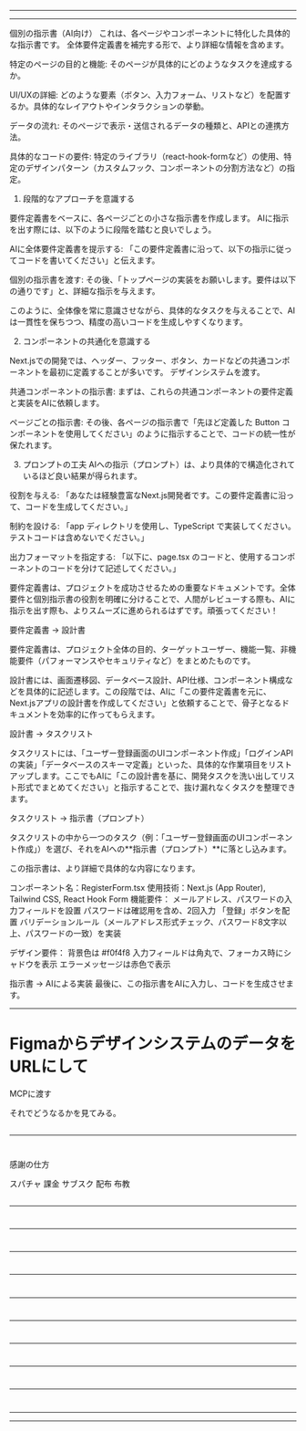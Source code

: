 




----------------------------------------
----------------------------------------

個別の指示書（AI向け）
これは、各ページやコンポーネントに特化した具体的な指示書です。
全体要件定義書を補完する形で、より詳細な情報を含めます。

特定のページの目的と機能: そのページが具体的にどのようなタスクを達成するか。

UI/UXの詳細: どのような要素（ボタン、入力フォーム、リストなど）を配置するか。具体的なレイアウトやインタラクションの挙動。

データの流れ: そのページで表示・送信されるデータの種類と、APIとの連携方法。

具体的なコードの要件: 特定のライブラリ（react-hook-formなど）の使用、特定のデザインパターン（カスタムフック、コンポーネントの分割方法など）の指定。



1. 段階的なアプローチを意識する

要件定義書をベースに、各ページごとの小さな指示書を作成します。
AIに指示を出す際には、以下のように段階を踏むと良いでしょう。

AIに全体要件定義書を提示する: 「この要件定義書に沿って、以下の指示に従ってコードを書いてください」と伝えます。

個別の指示書を渡す: その後、「トップページの実装をお願いします。要件は以下の通りです」と、詳細な指示を与えます。

このように、全体像を常に意識させながら、具体的なタスクを与えることで、AIは一貫性を保ちつつ、精度の高いコードを生成しやすくなります。



2. コンポーネントの共通化を意識する

Next.jsでの開発では、ヘッダー、フッター、ボタン、カードなどの共通コンポーネントを最初に定義することが多いです。
デザインシステムを渡す。



共通コンポーネントの指示書: まずは、これらの共通コンポーネントの要件定義と実装をAIに依頼します。

ページごとの指示書: その後、各ページの指示書で「先ほど定義した Button コンポーネントを使用してください」のように指示することで、コードの統一性が保たれます。

3. プロンプトの工夫
AIへの指示（プロンプト）は、より具体的で構造化されているほど良い結果が得られます。

役割を与える: 「あなたは経験豊富なNext.js開発者です。この要件定義書に沿って、コードを生成してください。」

制約を設ける: 「app ディレクトリを使用し、TypeScript で実装してください。テストコードは含めないでください。」

出力フォーマットを指定する: 「以下に、page.tsx のコードと、使用するコンポーネントのコードを分けて記述してください。」

要件定義書は、プロジェクトを成功させるための重要なドキュメントです。全体要件と個別指示書の役割を明確に分けることで、人間がレビューする際も、AIに指示を出す際も、よりスムーズに進められるはずです。頑張ってください！



要件定義書 → 設計書

要件定義書は、プロジェクト全体の目的、ターゲットユーザー、機能一覧、非機能要件（パフォーマンスやセキュリティなど）をまとめたものです。

設計書には、画面遷移図、データベース設計、API仕様、コンポーネント構成などを具体的に記述します。この段階では、AIに「この要件定義書を元に、Next.jsアプリの設計書を作成してください」と依頼することで、骨子となるドキュメントを効率的に作ってもらえます。



設計書 → タスクリスト

タスクリストには、「ユーザー登録画面のUIコンポーネント作成」「ログインAPIの実装」「データベースのスキーマ定義」といった、具体的な作業項目をリストアップします。ここでもAIに「この設計書を基に、開発タスクを洗い出してリスト形式でまとめてください」と指示することで、抜け漏れなくタスクを整理できます。



タスクリスト → 指示書（プロンプト）

タスクリストの中から一つのタスク（例：「ユーザー登録画面のUIコンポーネント作成」）を選び、それをAIへの**指示書（プロンプト）**に落とし込みます。

この指示書は、より詳細で具体的な内容になります。

コンポーネント名：RegisterForm.tsx
使用技術：Next.js (App Router), Tailwind CSS, React Hook Form
機能要件：
	メールアドレス、パスワードの入力フィールドを設置
	パスワードは確認用を含め、2回入力
	「登録」ボタンを配置
	バリデーションルール（メールアドレス形式チェック、パスワード8文字以上、パスワードの一致）を実装

デザイン要件：
	背景色は #f0f4f8
	入力フィールドは角丸で、フォーカス時にシャドウを表示
	エラーメッセージは赤色で表示



指示書 → AIによる実装
最後に、この指示書をAIに入力し、コードを生成させます。







----------------------------------------

# FigmaからデザインシステムのデータをURLにして
MCPに渡す

それでどうなるかを見てみる。





## 





## 





----------------------------------------

# 

感謝の仕方

スパチャ
課金
サブスク
配布
布教



## 





## 





----------------------------------------

# 





## 





## 





----------------------------------------

# 





## 





## 





----------------------------------------

# 





## 





## 





----------------------------------------

# 





## 





## 





----------------------------------------

# 





## 





## 





----------------------------------------

# 





## 





## 





----------------------------------------

# 





## 





## 





----------------------------------------

# 





## 





## 





----------------------------------------

# 





## 





## 





----------------------------------------
----------------------------------------



